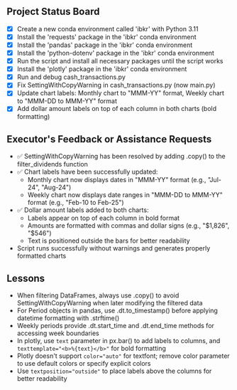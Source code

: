 ## Project Status Board
- [x] Create a new conda environment called 'ibkr' with Python 3.11
- [x] Install the 'requests' package in the 'ibkr' conda environment
- [x] Install the 'pandas' package in the 'ibkr' conda environment
- [x] Install the 'python-dotenv' package in the 'ibkr' conda environment
- [x] Run the script and install all necessary packages until the script works
- [x] Install the 'plotly' package in the 'ibkr' conda environment
- [x] Run and debug cash_transactions.py
- [x] Fix SettingWithCopyWarning in cash_transactions.py (now main.py)
- [x] Update chart labels: Monthly chart to "MMM-YY" format, Weekly chart to "MMM-DD to MMM-YY" format
- [x] Add dollar amount labels on top of each column in both charts (bold formatting)

## Executor's Feedback or Assistance Requests
- ✅ SettingWithCopyWarning has been resolved by adding .copy() to the filter_dividends function
- ✅ Chart labels have been successfully updated:
  - Monthly chart now displays dates in "MMM-YY" format (e.g., "Jul-24", "Aug-24")
  - Weekly chart now displays date ranges in "MMM-DD to MMM-YY" format (e.g., "Feb-10 to Feb-25")
- ✅ Dollar amount labels added to both charts:
  - Labels appear on top of each column in bold format
  - Amounts are formatted with commas and dollar signs (e.g., "$1,826", "$546")
  - Text is positioned outside the bars for better readability
- Script runs successfully without warnings and generates properly formatted charts

## Lessons
- When filtering DataFrames, always use .copy() to avoid SettingWithCopyWarning when later modifying the filtered data
- For Period objects in pandas, use .dt.to_timestamp() before applying datetime formatting with .strftime()
- Weekly periods provide .dt.start_time and .dt.end_time methods for accessing week boundaries
- In plotly, use `text` parameter in px.bar() to add labels to columns, and `texttemplate="<b>%{text}</b>"` for bold formatting
- Plotly doesn't support `color="auto"` for textfont; remove color parameter to use default colors or specify explicit colors
- Use `textposition="outside"` to place labels above the columns for better readability 